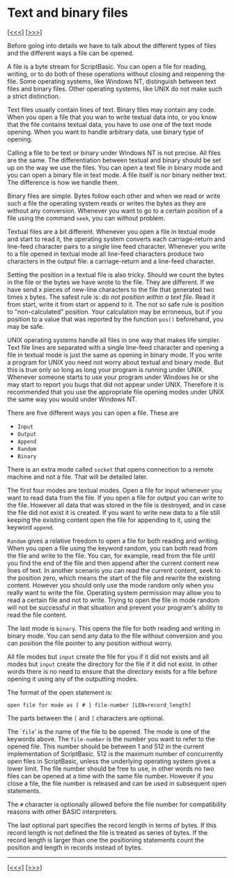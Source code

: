 # Text and binary files

[\[\<\<\<\]](ug_12.1.md) [\[\>\>\>\]](ug_12.3.md)

Before going into details we have to talk about the different types of
files and the different ways a file can be opened.

A file is a byte stream for ScriptBasic. You can open a file for
reading, writing, or to do both of these operations without closing and
reopening the file. Some operating systems, like Windows NT, distinguish
between text files and binary files. Other operating systems, like UNIX
do not make such a strict distinction.

Text files usually contain lines of text. Binary files may contain any
code. When you open a file that you wan to write textual data into, or
you know that the file contains textual data, you have to use one of the
text mode opening. When you want to handle arbitrary data, use binary
type of opening.

Calling a file to be text or binary under Windows NT is not precise. All
files are the same. The differentiation between textual and binary
should be set up on the way we use the files. You can open a text file
in binary mode and you can open a binary file in text mode. A file
itself is nor binary neither text. The difference is how we handle them.

Binary files are simple. Bytes follow each other and when we read or
write such a file the operating system reads or writes the bytes as they
are without any conversion. Whenever you want to go to a certain
position of a file using the command `seek`, you can without problem.

Textual files are a bit different. Whenever you open a file in textual
mode and start to read it, the operating system converts each
carriage-return and line-feed character pairs to a single line feed
character. Whenever you write to a file opened in textual mode all
line-feed characters produce two characters in the output file: a
carriage-return and a line-feed character.

Setting the position in a textual file is also tricky. Should we count
the bytes in the file or the bytes we have wrote to the file. They are
different. If we have send x pieces of new-line characters to the file
that generated two times x bytes. The safest rule is: *do not position
within a text file*. Read it from start, write it from start or append
to it. The not so safe rule is position to "non-calculated" position.
Your calculation may be erroneous, but if you position to a value that
was reported by the function `pos()` beforehand, you may be safe.

UNIX operating systems handle all files in one way that makes life
simpler. Text file lines are separated with a single line-feed character
and opening a file in textual mode is just the same as opening in binary
mode. If you write a program for UNIX you need not worry about textual
and binary mode. But this is true only so long as long your program is
running under UNIX. Whenever someone starts to use your program under
Windows he or she may start to report you bugs that did not appear under
UNIX. Therefore it is recommended that you use the appropriate file
opening modes under UNIX the same way you would under Windows NT.

There are five different ways you can open a file. These are

  - `Input`
  - `Output`
  - `Append`
  - `Random`
  - `Binary`

There is an extra mode called `socket` that opens connection to a remote
machine and not a file. That will be detailed later.

The first four modes are textual modes. Open a file for input whenever
you want to read data from the file. If you open a file for output you
can write to the file. However all data that was stored in the file is
destroyed, and in case the file did not exist it is created. If you want
to write new data to a file still keeping the existing content open the
file for appending to it, using the keyword `append`.

`Random` gives a relative freedom to open a file for both reading and
writing. When you open a file using the keyword random, you can both
read from the file and write to the file. You can, for example, read
from the file until you find the end of the file and then append after
the current content new lines of text. In another scenario you can read
the current content, seek to the position zero, which means the start of
the file and rewrite the existing content. However you should only use
the mode random only when you really want to write the file. Operating
system permission may allow you to read a certain file and not to write.
Trying to open the file in mode random will not be successful in that
situation and prevent your program's ability to read the file content.

The last mode is `binary`. This opens the file for both reading and
writing in binary mode. You can send any data to the file without
conversion and you can position the file pointer to any position without
worry.

All file modes but `input` create the file for you if it did not exists
and all modes but `input` create the directory for the file if it did
not exist. In other words there is no need to ensure that the directory
exists for a file before opening it using any of the outputting modes.

The format of the open statement is:

    open file for mode as [ # ] file-number [LEN=record_length]

The parts between the `[` and `]` characters are optional.

The \``file`' is the name of the file to be opened. The mode is one of
the keywords above. The `file-number` is the number you want to refer to
the opened file. This number should be between 1 and 512 in the current
implementation of ScriptBasic. 512 is the maximum number of concurrently
open files in ScriptBasic, unless the underlying operating system gives
a lower limit. The file number should be free to use, in other words no
two files can be opened at a time with the same file number. However if
you close a file, the file number is released and can be used in
subsequent open statements.

The `#` character is optionally allowed before the file number for
compatibility reasons with other BASIC interpreters.

The last optional part specifies the record length in terms of bytes. If
this record length is not defined the file is treated as series of
bytes. If the record length is larger than one the positioning
statements count the position and length in records instead of bytes.

-----

[\[\<\<\<\]](ug_12.1.md) [\[\>\>\>\]](ug_12.3.md)

